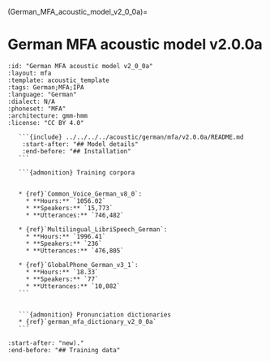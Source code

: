 
(German_MFA_acoustic_model_v2_0_0a)=
# German MFA acoustic model v2.0.0a

``````{acoustic} German MFA acoustic model v2.0.0a
:id: "German MFA acoustic model v2_0_0a"
:layout: mfa
:template: acoustic_template
:tags: German;MFA;IPA
:language: "German"
:dialect: N/A
:phoneset: "MFA"
:architecture: gmm-hmm
:license: "CC BY 4.0"

   ```{include} ../../../../acoustic/german/mfa/v2.0.0a/README.md
    :start-after: "## Model details"
    :end-before: "## Installation"
   ```

   ```{admonition} Training corpora


   * {ref}`Common_Voice_German_v8_0`:
     * **Hours:** `1056.02`
     * **Speakers:** `15,773`
     * **Utterances:** `746,482`

   * {ref}`Multilingual_LibriSpeech_German`:
     * **Hours:** `1996.41`
     * **Speakers:** `236`
     * **Utterances:** `476,805`

   * {ref}`GlobalPhone_German_v3_1`:
     * **Hours:** `18.33`
     * **Speakers:** `77`
     * **Utterances:** `10,082`
   ```


   ```{admonition} Pronunciation dictionaries
   * {ref}`german_mfa_dictionary_v2_0_0a`
   ```
``````

```{include} ../../../../acoustic/german/mfa/v2.0.0a/README.md
:start-after: "new)."
:end-before: "## Training data"
```
